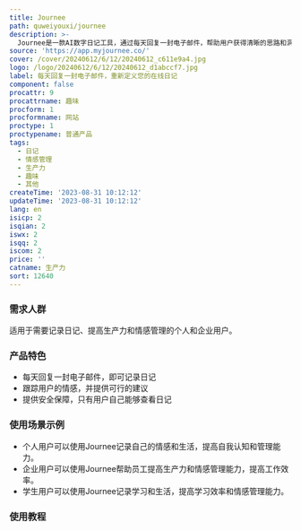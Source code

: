```yaml
---
title: Journee
path: quweiyouxi/journee
description: >-
  Journee是一款AI数字日记工具，通过每天回复一封电子邮件，帮助用户获得清晰的思路和洞察力。它可以跟踪用户的情感，并提供可行的建议。Journee还提供安全保障，只有用户自己能够查看日记。它是一款适用于个人和企业的生产力工具。
source: 'https://app.myjournee.co/'
cover: /cover/20240612/6/12/20240612_c611e9a4.jpg
logo: /logo/20240612/6/12/20240612_d1abccf7.jpg
label: 每天回复一封电子邮件，重新定义您的在线日记
component: false
procattr: 9
procattrname: 趣味
procform: 1
procformname: 网站
proctype: 1
proctypename: 普通产品
tags:
  - 日记
  - 情感管理
  - 生产力
  - 趣味
  - 其他
createTime: '2023-08-31 10:12:12'
updateTime: '2023-08-31 10:12:12'
lang: en
isicp: 2
isqian: 2
iswx: 2
isqq: 2
iscom: 2
price: ''
catname: 生产力
sort: 12640
---
```




### 需求人群
适用于需要记录日记、提高生产力和情感管理的个人和企业用户。

### 产品特色
- 每天回复一封电子邮件，即可记录日记
- 跟踪用户的情感，并提供可行的建议
- 提供安全保障，只有用户自己能够查看日记

### 使用场景示例
- 个人用户可以使用Journee记录自己的情感和生活，提高自我认知和管理能力。
- 企业用户可以使用Journee帮助员工提高生产力和情感管理能力，提高工作效率。
- 学生用户可以使用Journee记录学习和生活，提高学习效率和情感管理能力。

### 使用教程


  
